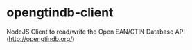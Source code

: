 # opengtindb-client
NodeJS Client to read/write the Open EAN/GTIN Database API (http://opengtindb.org/)
